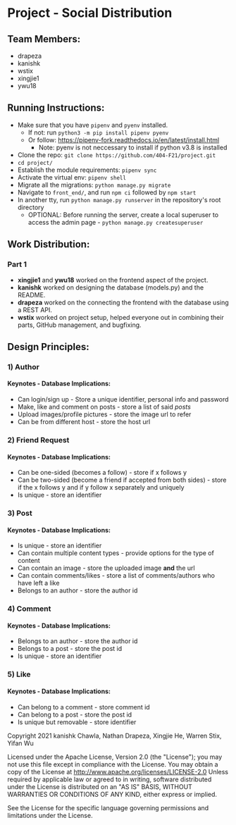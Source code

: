 # Project - Social Distribution

## Team Members:

* drapeza
* kanishk
* wstix
* xingjie1
* ywu18

## Running Instructions:

* Make sure that you have `pipenv` and `pyenv` installed.
  * If not: run `python3 -m pip install pipenv pyenv`
  * Or follow: https://pipenv-fork.readthedocs.io/en/latest/install.html
    * Note: pyenv is not neccessary to install if python v3.8 is installed
* Clone the repo: `git clone https://github.com/404-F21/project.git`
* `cd project/`
* Establish the module requirements: `pipenv sync`
* Activate the virtual env: `pipenv shell`
* Migrate all the migrations: `python manage.py migrate`
* Navigate to `front_end/`, and run `npm ci` followed by `npm start`
* In another tty, run `python manage.py runserver` in the repository's root directory
  * OPTIONAL: Before running the server, create a local superuser to access the admin page - `python manage.py createsuperuser`

## Work Distribution:

### Part 1
* **xingjie1** and **ywu18** worked on the frontend aspect of the project.
* **kanishk** worked on designing the database (models.py) and the README.
* **drapeza** worked on the connecting the frontend with the database using a REST API.
* **wstix** worked on project setup, helped everyone out in combining their parts, GitHub management, and bugfixing.

## Design Principles:

### 1) Author
#### Keynotes - Database Implications:
* Can login/sign up - Store a unique identifier, personal info and password
* Make, like and comment on posts - store a list of said *posts*
* Upload images/profile pictures - store the image url to refer
* Can be from different host - store the host url

### 2) Friend Request
#### Keynotes - Database Implications:
* Can be one-sided (becomes a follow) - store if x follows y
* Can be two-sided (become a friend if accepted from both sides) - store if the
  x follows y and if y follow x separately and uniquely
* Is unique - store an identifier

### 3) Post
#### Keynotes - Database Implications:
* Is unique - store an identifier
* Can contain multiple content types - provide options for the type of content
* Can contain an image - store the uploaded image **and** the url
* Can contain comments/likes - store a list of comments/authors who have left a like
* Belongs to an author - store the author id

### 4) Comment
#### Keynotes - Database Implications:
* Belongs to an author - store the author id
* Belongs to a post - store the post id
* Is unique - store an identifier

### 5) Like
#### Keynotes - Database Implications:
* Can belong to a comment - store comment id
* Can belong to a post - store the post id
* Is unique but removable - store identifier

Copyright 2021 kanishk Chawla, Nathan Drapeza, Xingjie He, Warren Stix, Yifan Wu

Licensed under the Apache License, Version 2.0 (the "License");
you may not use this file except in compliance with the License.
You may obtain a copy of the License at
 	http://www.apache.org/licenses/LICENSE-2.0
Unless required by applicable law or agreed to in writing, software distributed
under the License is distributed on an "AS IS" BASIS, WITHOUT WARRANTIES OR
CONDITIONS OF ANY KIND, either express or implied.

See the License for the specific language governing permissions and limitations
under the License.
